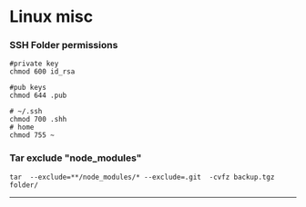 # Linux misc

### SSH Folder permissions
```
#private key
chmod 600 id_rsa

#pub keys
chmod 644 .pub

# ~/.ssh
chmod 700 .shh
# home	
chmod 755 ~
```
	
	
### Tar exclude "node_modules"
```
tar  --exclude=**/node_modules/* --exclude=.git  -cvfz backup.tgz folder/
```

---
